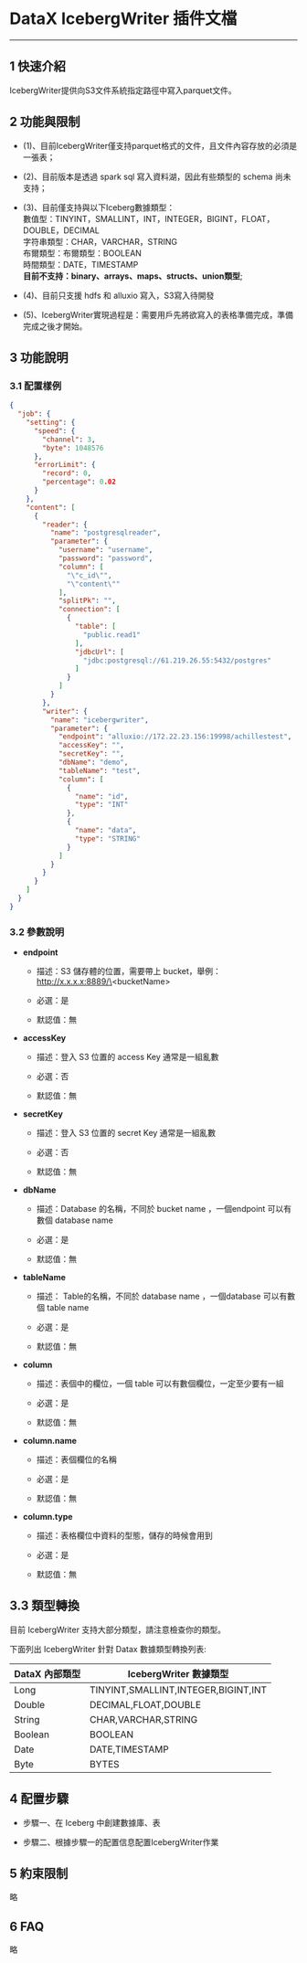 # DataX IcebergWriter 插件文檔


------------

## 1 快速介紹

IcebergWriter提供向S3文件系統指定路徑中寫入parquet文件。


## 2 功能與限制

* (1)、目前IcebergWriter僅支持parquet格式的文件，且文件內容存放的必須是一張表；
* (2)、目前版本是透過 spark sql 寫入資料湖，因此有些類型的 schema 尚未支持；
* (3)、目前僅支持與以下Iceberg數據類型：<br/>
  數值型：TINYINT，SMALLINT，INT，INTEGER，BIGINT，FLOAT，DOUBLE，DECIMAL<br/>
  字符串類型：CHAR，VARCHAR，STRING<br/>
  布爾類型：布爾類型：BOOLEAN<br/>
  時間類型：DATE，TIMESTAMP<br/>
  **目前不支持：binary、arrays、maps、structs、union類型**;

* (4)、目前只支援 hdfs 和 alluxio 寫入，S3寫入待開發
* (5)、IcebergWriter實現過程是：需要用戶先將欲寫入的表格準備完成，準備完成之後才開始。

## 3 功能說明


### 3.1 配置樣例

```json
{
  "job": {
    "setting": {
      "speed": {
        "channel": 3,
        "byte": 1048576
      },
      "errorLimit": {
        "record": 0,
        "percentage": 0.02
      }
    },
    "content": [
      {
        "reader": {
          "name": "postgresqlreader",
          "parameter": {
            "username": "username",
            "password": "password",
            "column": [
              "\"c_id\"",
              "\"content\""
            ],
            "splitPk": "",
            "connection": [
              {
                "table": [
                  "public.read1"
                ],
                "jdbcUrl": [
                  "jdbc:postgresql://61.219.26.55:5432/postgres"
                ]
              }
            ]
          }
        },
        "writer": {
          "name": "icebergwriter",
          "parameter": {
            "endpoint": "alluxio://172.22.23.156:19998/achillestest",
            "accessKey": "",
            "secretKey": "",
            "dbName": "demo",
            "tableName": "test",
            "column": [
              {
                "name": "id",
                "type": "INT"
              },
              {
                "name": "data",
                "type": "STRING"
              }
            ]
          }
        }
      }
    ]
  }
}

```

### 3.2 參數說明

* **endpoint**

	* 描述：S3 儲存體的位置，需要帶上 bucket，舉例： http://x.x.x.x:8889/\<bucketName\> <br />

	* 必選：是 <br />

	* 默認值：無 <br />

* **accessKey**

	* 描述：登入 S3 位置的 access Key 通常是一組亂數 <br />

	* 必選：否<br />

	* 默認值：無<br />

* **secretKey**

	* 描述：登入 S3 位置的 secret Key 通常是一組亂數 <br />

	* 必選：否<br />

	* 默認值：無<br />

* **dbName**

	* 描述：Database 的名稱，不同於 bucket name ，一個endpoint 可以有數個 database name <br />

	* 必選：是 <br />

	* 默認值：無 <br />

* **tableName**

	* 描述： Table的名稱，不同於 database name ，一個database 可以有數個 table name<br />

	* 必選：是 <br />

	* 默認值：無 <br />

* **column**

	* 描述：表個中的欄位，一個 table 可以有數個欄位，一定至少要有一組 <br />

	* 必選：是 <br />

	* 默認值：無 <br />

* **column.name**

	* 描述：表個欄位的名稱 <br />

	* 必選：是<br />

	* 默認值：無<br />

* **column.type**

	* 描述：表格欄位中資料的型態，儲存的時候會用到 <br />

	* 必選：是<br />

	* 默認值：無<br />


## 3.3 類型轉換

目前 IcebergWriter 支持大部分類型，請注意檢查你的類型。

下面列出 IcebergWriter 針對 Datax 數據類型轉換列表:

| DataX 內部類型| IcebergWriter 數據類型 |
| -------- | ----- |
| Long | TINYINT,SMALLINT,INTEGER,BIGINT,INT|
| Double | DECIMAL,FLOAT,DOUBLE|
| String | CHAR,VARCHAR,STRING |
| Boolean | BOOLEAN|
| Date | DATE,TIMESTAMP|
| Byte | BYTES|

## 4 配置步驟
* 步驟一、在 Iceberg 中創建數據庫、表

* 步驟二、根據步驟一的配置信息配置IcebergWriter作業

## 5 約束限制

略

## 6 FAQ

略
